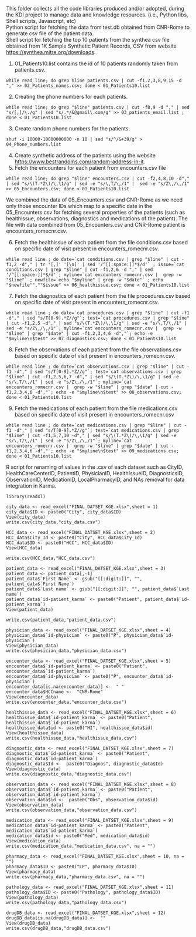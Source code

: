 This folder collects all the code libraries produced and/or adopted, during the KDI project to manage data and knowledge resources.
(i.e., Python libs, Shell scripts, Javascript, etc)
</br>
Python script for fetching the data from test.db obtained from CNR-Rome to generate csv file of the patient data.
</br>
Shell script for fetching the top 10 patients from the synthea csv file obtained from 1K Sample Synthetic Patient Records, CSV from website  https://synthea.mitre.org/downloads. 
</br>
1. 01_Patients10.list contains the id of 10 patients randomly taken from patients.csv.
```
while read line; do grep $line patients.csv | cut -f1,2,3,8,9,15 -d "," >> 02_Patients_names.csv; done < 01_Patients10.list 
```
2. Creating the phone numbers for each patients.
```
while read line; do grep "$line" patients.csv | cut -f8,9 -d "," | sed "s/[,]/\./g" | sed "s/.*/&@gmail\.com/g" >> 03_patients_email.list ; done < 01_Patients10.list
```
3. Create random phone numbers for the patients. 
```
shuf -i 10000-10000000000 -n 10 | sed "s/^/&+39/g" > 04_Phone_numbers.list
```
4. Create synthetic address of the patients using the website https://www.bestrandoms.com/random-address-in-it.
5. Fetch the encounters for each patient from encounters.csv file
```
while read line; do grep "$line" encounters.csv | cut -f2,4,8,10 -d"," | sed "s/\(T.*Z\)/\,\1/g" | sed -e "s/\,T/\,/1" |  sed -e "s/Z\,/\,/1" >> 05_Encounters.csv; done < 01_Patients10.list
```
We combined the data of 05_Encounters.csv and CNR-Rome as we need only those encounter IDs which map to a specific date in the 05_Encounters.csv for fetching several properties of the patients (such as healthissue, observations, diagnostics and medications of the patient). The file with data combined from 05_Encounters.csv and CNR-Rome patient is encounters_romecnr.csv.

6. Fetch the healthissue of each patient from the file conditions.csv based on specific date of visit present in encounters_romecnr.csv. 
```
while read line ; do date=`cat conditions.csv | grep "$line" | cut -f1,2 -d"," | tr '[,]' '[\n]' | sed '/^[[:space:]]*$/d'` ; issue=`cat conditions.csv | grep "$line" | cut -f1,2,6 -d "," | sed '/^[[:space:]]*$/d'`; myline=`cat encounters_romecnr.csv |  grep -w "$line"` ; newfile=`echo "$myline" | grep -w "$date"` ; echo "$newfile"",""$issue" >> 06_healthissue.csv; done < 01_Patients10.list
``` 
7. Fetch the diagnostics of each patient from the file procedures.csv based on specific date of visit present in encounters_romecnr.csv.
```
while read line ; do date=`cat procedures.csv | grep "$line" | cut -f1 -d"," | sed "s/T[0-9].*Z//g"`; test=`cat procedures.csv | grep "$line" | cut -f1,2,5 -d"," | sed "s/\(T.*Z\)/\,\1/g" | sed -e "s/\,T/\,/1" | sed -e "s/Z\,/\,/1"`; myline=`cat encounters_romecnr.csv |  grep -w "$line" | grep "$date" | cut -f1,2,3,4,6 -d","`; echo -e "$myline\n$test" >> 07_diagnostics.csv; done < 01_Patients10.list
```
8. Fetch the observations of each patient from the file observations.csv based on specific date of visit present in encounters_romecnr.csv.
```
while read line ; do date=`cat observations.csv | grep "$line" | cut -f1 -d"," | sed "s/T[0-9].*Z//g"`; test=`cat observations.csv | grep "$line" | cut -f1,2,5,6,7 -d"," | sed "s/\(T.*Z\)/\,\1/g" | sed -e "s/\,T/\,/1" | sed -e "s/Z\,/\,/1"`; myline=`cat encounters_romecnr.csv |  grep -w "$line" | grep "$date" | cut -f1,2,3,4,6 -d","`; echo -e "$myline\n$test" >> 08_observations.csv; done < 01_Patients10.list
```
9. Fetch the medications of each patient from the file medications.csv based on specific date of visit present in encounters_romecnr.csv
```
while read line ; do date=`cat medications.csv | grep "$line" | cut -f1 -d"," | sed "s/T[0-9].*Z//g"`; test=`cat medications.csv | grep "$line" | cut -f1,5,7,10 -d"," | sed "s/\(T.*Z\)/\,\1/g" | sed -e "s/\,T/\,/1" | sed -e "s/Z\,/\,/1"`; myline=`cat encounters_romecnr.csv |  grep -w "$line" | grep "$date" | cut -f1,2,3,4,6 -d","`; echo -e "$myline\n$test" >> 09_medications.csv; done < 01_Patients10.list
```
R script for renaming of values in the .csv of each dataset such as CityID, HealthCareCenterID, PatientID, PhysicianID, HealthIssueID,  DiagnosticsID, ObservationID, MedicationID, LocalPharmacyID, and NAs removal for data integration in Karma. 
```
library(readxl)

city_data <- read_excel("FINAL_DATSET_KGE.xlsx",sheet = 1)
city_data$ID <- paste0("City", city_data$ID)
View(city_data)
write.csv(city_data,"city_data.csv")

HCC_data <- read_excel("FINAL_DATSET_KGE.xlsx",sheet = 2)
HCC_data$City_Id <- paste0("City", HCC_data$City_Id)
HCC_data$ID <- paste0("HCC", HCC_data$ID)
View(HCC_data)

write.csv(HCC_data,"HCC_data.csv")

patient_data <- read_excel("FINAL_DATSET_KGE.xlsx",sheet = 3)
patient_data <- patient_data[,-1]
patient_data$`First Name` <- gsub("[[:digit:]]", "", patient_data$`First Name`)  
patient_data$`Last name` <- gsub("[[:digit:]]", "", patient_data$`Last name`)  
patient_data$`id-patient_karma` <- paste0("Patient", patient_data$`id-patient_karma`)
View(patient_data)

write.csv(patient_data,"patient_data.csv")

physician_data <- read_excel("FINAL_DATSET_KGE.xlsx",sheet = 4)
physician_data$`id-physician` <- paste0("P", physician_data$`id-physician`)
View(physician_data)
write.csv(physician_data,"physician_data.csv")

encounter_data <- read_excel("FINAL_DATSET_KGE.xlsx",sheet = 5)
encounter_data$`id-patient_karma` <- paste0("Patient", encounter_data$`id-patient_karma`)
encounter_data$`id-physician` <- paste0("P", encounter_data$`id-physician`)
encounter_data[is.na(encounter_data)] <-  " "
encounter_data$HCCname <-  "CNR-Rome"
View(encounter_data)
write.csv(encounter_data,"encounter_data.csv")

healthissue_data <- read_excel("FINAL_DATSET_KGE.xlsx",sheet = 6)
healthissue_data$`id-patient_karma` <- paste0("Patient", healthissue_data$`id-patient_karma`)
healthissue_data$id <- paste0("HI", healthissue_data$id)
View(healthissue_data)
write.csv(healthissue_data,"healthissue_data.csv")

diagnostic_data <- read_excel("FINAL_DATSET_KGE.xlsx",sheet = 7)
diagnostic_data$`id-patient_karma` <- paste0("Patient", diagnostic_data$`id-patient_karma`)
diagnostic_data$Id <-  paste0("Diagnos", diagnostic_data$Id)
View(diagnostic_data)
write.csv(diagnostic_data,"diagnostic_data.csv")

observation_data <- read_excel("FINAL_DATSET_KGE.xlsx",sheet = 8)
observation_data$`id-patient_karma` <- paste0("Patient", observation_data$`id-patient_karma`)
observation_data$id <-  paste0("Obs", observation_data$id)
View(observation_data)
write.csv(observation_data,"observation_data.csv")

medication_data <- read_excel("FINAL_DATSET_KGE.xlsx",sheet = 9)
medication_data$`id-patient_karma` <- paste0("Patient", medication_data$`id-patient_karma`)
medication_data$id <- paste0("Med", medication_data$id)
View(medication_data)
write.csv(medication_data,"medication_data.csv", na = "")

pharmacy_data <- read_excel("FINAL_DATSET_KGE.xlsx",sheet = 10, na = "")
pharmacy_data$ID <- paste0("LP", pharmacy_data$ID)
View(pharmacy_data)
write.csv(pharmacy_data,"pharmacy_data.csv", na = "")

pathology_data <- read_excel("FINAL_DATSET_KGE.xlsx",sheet = 11)
pathology_data$ID <- paste0("Pathology", pathology_data$ID)
View(pathology_data)
write.csv(pathology_data,"pathology_data.csv")

drugDB_data <- read_excel("FINAL_DATSET_KGE.xlsx",sheet = 12)
drugDB_data[is.na(drugDB_data)] <-  ""
View(drugDB_data)
write.csv(drugDB_data,"drugDB_data.csv")

```
